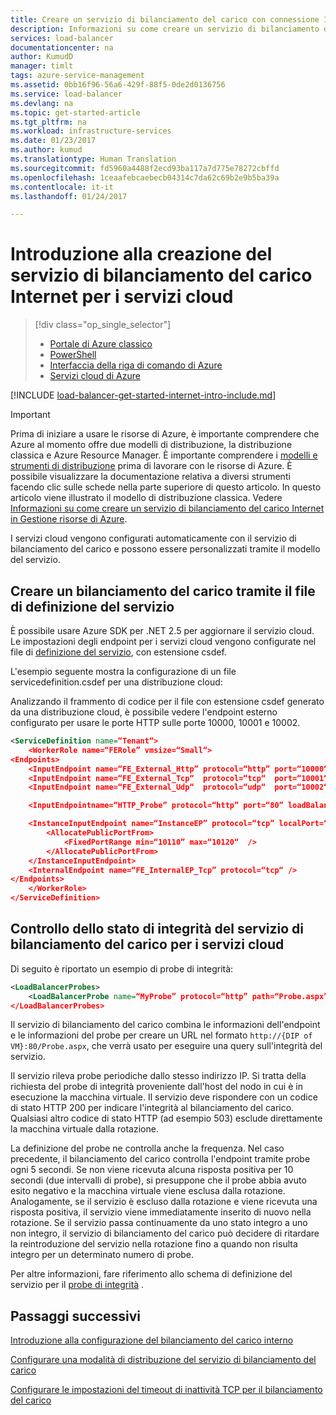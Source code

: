 ```yaml
---
title: Creare un servizio di bilanciamento del carico con connessione Internet per Servizi cloud di Azure | Documentazione Microsoft
description: Informazioni su come creare un servizio di bilanciamento del carico Internet nel modello di distribuzione classica per i servizi cloud
services: load-balancer
documentationcenter: na
author: KumudD
manager: timlt
tags: azure-service-management
ms.assetid: 0bb16f96-56a6-429f-88f5-0de2d0136756
ms.service: load-balancer
ms.devlang: na
ms.topic: get-started-article
ms.tgt_pltfrm: na
ms.workload: infrastructure-services
ms.date: 01/23/2017
ms.author: kumud
ms.translationtype: Human Translation
ms.sourcegitcommit: fd5960a4488f2ecd93ba117a7d775e78272cbffd
ms.openlocfilehash: 1ceaafebcaebecb04314c7da62c69b2e9b5ba39a
ms.contentlocale: it-it
ms.lasthandoff: 01/24/2017

---
```


# <a name="get-started-creating-an-internet-facing-load-balancer-for-cloud-services"></a>Introduzione alla creazione del servizio di bilanciamento del carico Internet per i servizi cloud

> [!div class="op_single_selector"]
> * [Portale di Azure classico](../load-balancer/load-balancer-get-started-internet-classic-portal.md)
> * [PowerShell](../load-balancer/load-balancer-get-started-internet-classic-ps.md)
> * [Interfaccia della riga di comando di Azure](../load-balancer/load-balancer-get-started-internet-classic-cli.md)
> * [Servizi cloud di Azure](../load-balancer/load-balancer-get-started-internet-classic-cloud.md)

[!INCLUDE [load-balancer-get-started-internet-intro-include.md](../../includes/load-balancer-get-started-internet-intro-include.md)]

> [!IMPORTANT]
> Prima di iniziare a usare le risorse di Azure, è importante comprendere che Azure al momento offre due modelli di distribuzione, la distribuzione classica e Azure Resource Manager. È importante comprendere i [modelli e strumenti di distribuzione](../azure-classic-rm.md) prima di lavorare con le risorse di Azure. È possibile visualizzare la documentazione relativa a diversi strumenti facendo clic sulle schede nella parte superiore di questo articolo. In questo articolo viene illustrato il modello di distribuzione classica. Vedere [Informazioni su come creare un servizio di bilanciamento del carico Internet in Gestione risorse di Azure](load-balancer-get-started-internet-arm-ps.md).

I servizi cloud vengono configurati automaticamente con il servizio di bilanciamento del carico e possono essere personalizzati tramite il modello del servizio.

## <a name="create-a-load-balancer-using-the-service-definition-file"></a>Creare un bilanciamento del carico tramite il file di definizione del servizio

È possibile usare Azure SDK per .NET 2.5 per aggiornare il servizio cloud. Le impostazioni degli endpoint per i servizi cloud vengono configurate nel file di [definizione del servizio](https://msdn.microsoft.com/library/azure/gg557553.aspx), con estensione csdef.

L'esempio seguente mostra la configurazione di un file servicedefinition.csdef per una distribuzione cloud:

Analizzando il frammento di codice per il file con estensione csdef generato da una distribuzione cloud, è possibile vedere l'endpoint esterno configurato per usare le porte HTTP sulle porte 10000, 10001 e 10002.

```xml
<ServiceDefinition name=“Tenant“>
    <WorkerRole name=“FERole” vmsize=“Small“>
<Endpoints>
    <InputEndpoint name=“FE_External_Http” protocol=“http” port=“10000“ />
    <InputEndpoint name=“FE_External_Tcp“  protocol=“tcp“  port=“10001“ />
    <InputEndpoint name=“FE_External_Udp“  protocol=“udp“  port=“10002“ />

    <InputEndpointname=“HTTP_Probe” protocol=“http” port=“80” loadBalancerProbe=“MyProbe“ />

    <InstanceInputEndpoint name=“InstanceEP” protocol=“tcp” localPort=“80“>
        <AllocatePublicPortFrom>
            <FixedPortRange min=“10110” max=“10120“  />
        </AllocatePublicPortFrom>
    </InstanceInputEndpoint>
    <InternalEndpoint name=“FE_InternalEP_Tcp” protocol=“tcp“ />
</Endpoints>
    </WorkerRole>
</ServiceDefinition>
```

## <a name="check-load-balancer-health-status-for-cloud-services"></a>Controllo dello stato di integrità del servizio di bilanciamento del carico per i servizi cloud

Di seguito è riportato un esempio di probe di integrità:

```xml
<LoadBalancerProbes>
    <LoadBalancerProbe name=“MyProbe” protocol=“http” path=“Probe.aspx” intervalInSeconds=“5” timeoutInSeconds=“100“ />
</LoadBalancerProbes>
```

Il servizio di bilanciamento del carico combina le informazioni dell'endpoint e le informazioni del probe per creare un URL nel formato `http://{DIP of VM}:80/Probe.aspx`, che verrà usato per eseguire una query sull'integrità del servizio.

Il servizio rileva probe periodiche dallo stesso indirizzo IP. Si tratta della richiesta del probe di integrità proveniente dall'host del nodo in cui è in esecuzione la macchina virtuale. Il servizio deve rispondere con un codice di stato HTTP 200 per indicare l'integrità al bilanciamento del carico. Qualsiasi altro codice di stato HTTP (ad esempio 503) esclude direttamente la macchina virtuale dalla rotazione.

La definizione del probe ne controlla anche la frequenza. Nel caso precedente, il bilanciamento del carico controlla l'endpoint tramite probe ogni 5 secondi. Se non viene ricevuta alcuna risposta positiva per 10 secondi (due intervalli di probe), si presuppone che il probe abbia avuto esito negativo e la macchina virtuale viene esclusa dalla rotazione. Analogamente, se il servizio è escluso dalla rotazione e viene ricevuta una risposta positiva, il servizio viene immediatamente inserito di nuovo nella rotazione. Se il servizio passa continuamente da uno stato integro a uno non integro, il servizio di bilanciamento del carico può decidere di ritardare la reintroduzione del servizio nella rotazione fino a quando non risulta integro per un determinato numero di probe.

Per altre informazioni, fare riferimento allo schema di definizione del servizio per il [probe di integrità](https://msdn.microsoft.com/library/azure/jj151530.aspx) .

## <a name="next-steps"></a>Passaggi successivi

[Introduzione alla configurazione del bilanciamento del carico interno](load-balancer-get-started-ilb-arm-ps.md)

[Configurare una modalità di distribuzione del servizio di bilanciamento del carico](load-balancer-distribution-mode.md)

[Configurare le impostazioni del timeout di inattività TCP per il bilanciamento del carico](load-balancer-tcp-idle-timeout.md)


